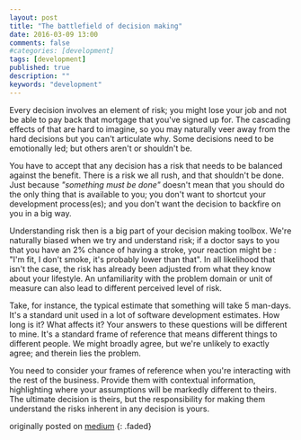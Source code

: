 ```yaml
---
layout: post
title: "The battlefield of decision making"
date: 2016-03-09 13:00
comments: false
#categories: [development]
tags: [development]
published: true
description: ""
keywords: "development"
---
```


Every decision involves an element of risk; you might lose your job and not be able to pay back that mortgage that you've signed up for. The cascading effects of that are hard to imagine, so you may naturally veer away from the hard decisions but you can't articulate why. Some decisions need to be emotionally led; but others aren't or shouldn't be.

<!-- more -->

You have to accept that any decision has a risk that needs to be balanced against the benefit. There is a risk we all rush, and that shouldn't be done. Just because _"something must be done"_ doesn't mean that you should do the only thing that is available to you; you don't want to shortcut your development process(es); and you don't want the decision to backfire on you in a big way.

Understanding risk then is a big part of your decision making toolbox. We're naturally biased when we try and understand risk; if a doctor says to you that you have an 2% chance of having a stroke, your reaction might be : "I'm fit, I don't smoke, it's probably lower than that". In all likelihood that isn't the case, the risk has already been adjusted from what they know about your lifestyle. An unfamiliarity with the problem domain or unit of measure can also lead to different perceived level of risk.

Take, for instance, the typical estimate that something will take 5 man-days. It's a standard unit used in a lot of software development estimates. How long is it? What affects it? Your answers to these questions will be different to mine. It's a standard frame of reference that means different things to different people. We might broadly agree, but we're unlikely to exactly agree; and therein lies the problem.

You need to consider your frames of reference when you're interacting with the rest of the business. Provide them with contextual information, highlighting where your assumptions will be markedly different to theirs. The ultimate decision is theirs, but the responsibility for making them understand the risks inherent in any decision is yours.

originally posted on [medium](https://medium.com/order-from-ambiguity/the-battlefield-of-decision-making-b73b31489fce)
{: .faded}